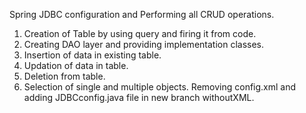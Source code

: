 Spring JDBC configuration and Performing all CRUD operations.

1. Creation of Table by using query and firing it from code.
2. Creating DAO layer and providing implementation classes.
3. Insertion of data in existing table.
4. Updation of data in table.
5. Deletion from table.
6. Selection of single and multiple objects.
Removing config.xml and adding JDBCconfig.java file in new branch withoutXML.
